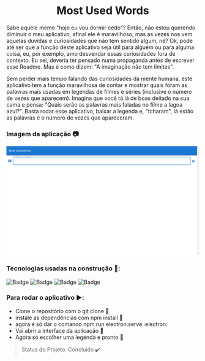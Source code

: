 <h1 align="center"> Most Used Words </h1>

Sabe aquele meme "hoje eu vou dormir cedo"? Então, não estou querendo diminuir o meu aplicativo, afinal ele é maravilhoso, mas as vezes nos vem aquelas duvidas e curiosidades que não tem sentido algum, né? Ok, pode até ser que a função deste aplicativo seja útil para alguém ou para alguma coisa, eu, por exemplo, amo desvendar essas curiosidades fora de contexto. Eu sei, deveria ter pensado numa propaganda antes de escrever esse Readme. Mas é como dizem: "A imaginação não tem limites". 

Sem perder mais tempo falando das curiosidades da mente humana, este aplicativo tem a função maravilhosa de contar e mostrar quais foram as palavras mais usadas em legendas de filmes e séries (inclusive o número de vezes que aparecem). Imagina que você tá lá de boas deitado na sua cama e pensa: "Quais serão as palavras mais faladas no filme a lagoa azul?". Basta rodar esse aplicativo, baixar a legenda e, "tcharam", lá estão as palavras e o número de vezes que apareceram. 

### Imagem da aplicação :camera:

<img src="https://github.com/Franklyn-Sancho/Most_Used_Words/blob/master/Most_Used_Words/image1.png">


### Tecnologias usadas na construção :hammer::

![Badge](https://img.shields.io/static/v1?label=vue&message=framework&color=green&style=for-the-badge&logo=vueJS)
![Badge](https://img.shields.io/static/v1?label=javascript&message=language&color=yellow&style=for-the-badge&logo=JAVASCRIPT)
![Badge](https://img.shields.io/static/v1?label=vuetify&message=framework&color=blue&style=for-the-badge&logo=VUETIFY)
![Badge](https://img.shields.io/static/v1?label=electron&message=framework&color=darkblue&style=for-the-badge&logo=ELECTRON)

### Para rodar o aplicativo :arrow_forward::

* Clone o repositório com o git clone :sheep:
* instale as dependências com npm install :floppy_disk:
* agora é só dar o comando npm run electron:serve :electron:
* Vai abrir a interface da aplicação :door:
* Agora só escolher uma legenda e pronto  :dancers:

> Status do Projeto: Concluído :heavy_check_mark:
